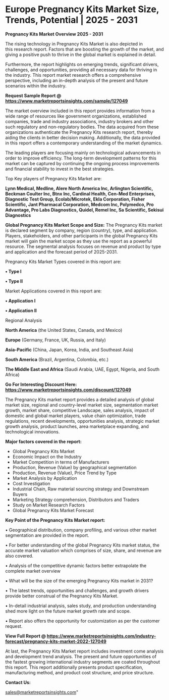   # Europe Pregnancy Kits Market Size, Trends, Potential | 2025 - 2031

<Strong> Pregnancy Kits Market Overview 2025 - 2031</strong>

The rising technology in Pregnancy Kits Market is also depicted in this research report. Factors that are boosting the growth of the market, and giving a positive push to thrive in the global market is explained in detail.

Furthermore, the report highlights on emerging trends, significant drivers, challenges, and opportunities, providing all necessary data for thriving in the industry. This report market research offers a comprehensive perspective, including an in-depth analysis of the present and future scenarios within the industry.

<strong>Request Sample Report @ <a href=https://www.marketreportsinsights.com/sample/127049>https://www.marketreportsinsights.com/sample/127049</a></strong>

The market overview included in this report provides information from a wide range of resources like government organizations, established companies, trade and industry associations, industry brokers and other such regulatory and non-regulatory bodies. The data acquired from these organizations authenticate the Pregnancy Kits research report, thereby aiding the clients in better decision making. Additionally, the data provided in this report offers a contemporary understanding of the market dynamics.

The leading players are focusing mainly on technological advancements in order to improve efficiency. The long-term development patterns for this market can be captured by continuing the ongoing process improvements and financial stability to invest in the best strategies.

Top Key players of Pregnancy Kits Market are:

<strong>Lynn Medical, Medline, Alere North America Inc, Arlington Scientific, Beckman Coulter Inc, Btnx Inc, Cardinal Health, Cen-Med Enterprises, Diagnostic Test Group, Ecolab/Microtek, Ekla Corporation, Fisher Scientific, Jant Pharmacal Corporation, Medcom Inc, Polymedco, Pro Advantage, Pro Labs Diagnostics, Quidel, Remel Inc, Sa Scientific, Sekisui Diagnostics</strong>

<strong><b>Global Pregnancy Kits Market Scope and Size:</b></strong>
The Pregnancy Kits market is declared segment by company, region (country), type, and application. Players, stakeholders, and other participants in the global Pregnancy Kits market will gain the market scope as they use the report as a powerful resource. The segmental analysis focuses on revenue and product by type and application and the forecast period of 2025-2031.

Pregnancy Kits Market Types covered in this report are:

<strong>• Type I

• Type II</strong>

Market Applications covered in this report are:

<strong>• Application I

• Application II</strong> 

Regional Analysis

<strong>North America</strong> (the United States, Canada, and Mexico)

<strong>Europe</strong> (Germany, France, UK, Russia, and Italy)

<strong>Asia-Pacific</strong> (China, Japan, Korea, India, and Southeast Asia)

<strong>South America</strong> (Brazil, Argentina, Colombia, etc.)

<strong>The Middle East and Africa</strong> (Saudi Arabia, UAE, Egypt, Nigeria, and South Africa)

<strong>Go For Interesting Discount Here: <a href=https://www.marketreportsinsights.com/discount/127049>https://www.marketreportsinsights.com/discount/127049</a></strong>

The Pregnancy Kits market report provides a detailed analysis of global market size, regional and country-level market size, segmentation market growth, market share, competitive Landscape, sales analysis, impact of domestic and global market players, value chain optimization, trade regulations, recent developments, opportunities analysis, strategic market growth analysis, product launches, area marketplace expanding, and technological innovations.

<strong><b>Major factors covered in the report:</b></strong>
<ul>
  <li>Global Pregnancy Kits Market </li>
  <li>Economic Impact on the Industry</li>
  <li>Market Competition in terms of Manufacturers</li>
  <li>Production, Revenue (Value) by geographical segmentation</li>
  <li>Production, Revenue (Value), Price Trend by Type</li>
  <li>Market Analysis by Application</li>
  <li>Cost Investigation</li>
  <li>Industrial Chain, Raw material sourcing strategy and Downstream Buyers</li>
  <li>Marketing Strategy comprehension, Distributors and Traders</li>
  <li>Study on Market Research Factors</li>
  <li>Global Pregnancy Kits Market Forecast</li>
</ul>

<strong><b>Key Point of the Pregnancy Kits Market report:</b></strong>

• Geographical distribution, company profiling, and various other market segmentation are provided in the report.

• For better understanding of the global Pregnancy Kits market status, the accurate market valuation which comprises of size, share, and revenue are also covered.

• Analysis of the competitive dynamic factors better extrapolate the complete market overview

• What will be the size of the emerging Pregnancy Kits market in 2031?

• The latest trends, opportunities and challenges, and growth drivers provide better construal of the Pregnancy Kits Market.

• In-detail industrial analysis, sales study, and production understanding shed more light on the future market growth rate and scope.

• Report also offers the opportunity for customization as per the customer request.

<strong><b>View Full Report @ <a href=https://www.marketreportsinsights.com/industry-forecast/pregnancy-kits-market-2022-127049>https://www.marketreportsinsights.com/industry-forecast/pregnancy-kits-market-2022-127049</a></b></strong>


At last, the Pregnancy Kits Market report includes investment come analysis and development trend analysis. The present and future opportunities of the fastest growing international industry segments are coated throughout this report. This report additionally presents product specification, manufacturing method, and product cost structure, and price structure.

<strong>Contact Us:</strong>

sales@marketreportsinsights.com"
